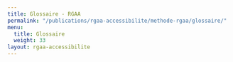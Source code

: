 ```yaml
---
title: Glossaire - RGAA
permalink: "/publications/rgaa-accessibilite/methode-rgaa/glossaire/"
menu:
  title: Glossaire
  weight: 33
layout: rgaa-accessibilite
---
```


